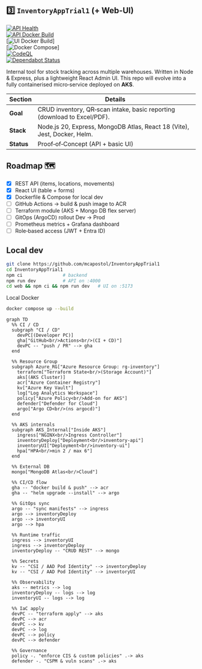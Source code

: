 ## 3️⃣ `InventoryAppTrial1` (+ Web‑UI)
[![API Health](https://img.shields.io/badge/health-%7B%22status%22%3A%22ok%22%7D-brightgreen)](http://localhost:4000/health)  
[![API Docker Build](https://github.com/mcapostol/InventoryAppTrial1/actions/workflows/build-api.yml/badge.svg)](https://github.com/mcapostol/InventoryAppTrial1/actions/workflows/build-api.yml)  
[![UI Docker Build](https://img.shields.io/docker/build/library/inventory-ui?label=ui%20docker%20build)]  
[![Docker Compose](https://img.shields.io/badge/docker--compose-up-blue)]  
[![CodeQL](https://github.com/mcapostol/InventoryAppTrial1/actions/workflows/codeql.yml/badge.svg)](https://github.com/mcapostol/InventoryAppTrial1/actions/workflows/codeql.yml)  
[![Dependabot Status](https://api.dependabot.com/badges/status?host=github&repo=mcapostol/InventoryAppTrial1)](https://github.com/mcapostol/InventoryAppTrial1/security/dependabot)  

Internal tool for stock tracking across multiple warehouses. Written in Node & Express, plus a lightweight React Admin UI. This repo will evolve into a fully containerised micro‑service deployed on **AKS**.  

| Section   | Details                                                               |
|-----------|-----------------------------------------------------------------------|
| **Goal**  | CRUD inventory, QR‑scan intake, basic reporting (download to Excel/PDF). |
| **Stack** | Node.js 20, Express, MongoDB Atlas, React 18 (Vite), Jest, Docker, Helm. |
| **Status**| Proof‑of‑Concept (API + basic UI)                                      |

## Roadmap 🗺
- [x] REST API (items, locations, movements)  
- [x] React UI (table + forms)  
- [x] Dockerfile & Compose for local dev  
- [ ] GitHub Actions → build & push image to ACR  
- [ ] Terraform module (AKS + Mongo DB flex server)  
- [ ] GitOps (ArgoCD) rollout Dev → Prod  
- [ ] Prometheus metrics + Grafana dashboard  
- [ ] Role‑based access (JWT + Entra ID)  

## Local dev
```bash
git clone https://github.com/mcapostol/InventoryAppTrial1  
cd InventoryAppTrial1  
npm ci               # backend  
npm run dev          # API on :4000  
cd web && npm ci && npm run dev   # UI on :5173
```

Local Docker
```bash
docker compose up --build
```

```mermaid
graph TD
  %% CI / CD
  subgraph "CI / CD"
    devPC[(Developer PC)]
    gha["GitHub<br/>Actions<br/>(CI + CD)"]
    devPC -- "push / PR" --> gha
  end

  %% Resource Group
  subgraph Azure_RG["Azure Resource Group: rg‑inventory"]
    terraform["Terraform State<br/>(Storage Account)"]
    aks[(AKS Cluster)]
    acr["Azure Container Registry"]
    kv["Azure Key Vault"]
    log["Log Analytics Workspace"]
    policy["Azure Policy<br/>Add‑on for AKS"]
    defender["Defender for Cloud"]
    argo["Argo CD<br/>(ns argocd)"]
  end

  %% AKS internals
  subgraph AKS_Internal["Inside AKS"]
    ingress["NGINX<br/>Ingress Controller"]
    inventoryDeploy["Deployment<br/>inventory-api"]
    inventoryUI["Deployment<br/>inventory-ui"]
    hpa["HPA<br/>min 2 / max 6"]
  end

  %% External DB
  mongo["MongoDB Atlas<br/>Cloud"]

  %% CI/CD flow
  gha -- "docker build & push" --> acr
  gha -- "helm upgrade --install" --> argo

  %% GitOps sync
  argo -- "sync manifests" --> ingress
  argo --> inventoryDeploy
  argo --> inventoryUI
  argo --> hpa

  %% Runtime traffic
  ingress --> inventoryUI
  ingress --> inventoryDeploy
  inventoryDeploy -- "CRUD REST" --> mongo

  %% Secrets
  kv -- "CSI / AAD Pod Identity" --> inventoryDeploy
  kv -- "CSI / AAD Pod Identity" --> inventoryUI

  %% Observability
  aks -- metrics --> log
  inventoryDeploy -- logs --> log
  inventoryUI -- logs --> log

  %% IaC apply
  devPC -- "terraform apply" --> aks
  devPC --> acr
  devPC --> kv
  devPC --> log
  devPC --> policy
  devPC --> defender

  %% Governance
  policy -. "enforce CIS & custom policies" .-> aks
  defender -. "CSPM & vuln scans" .-> aks
```
